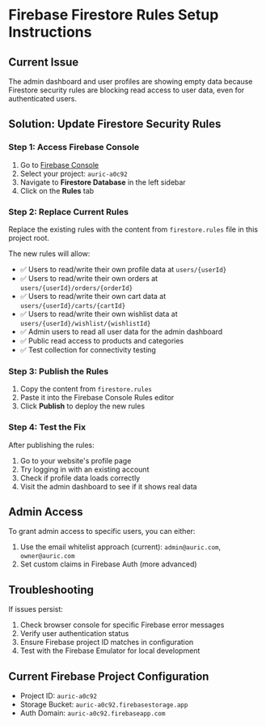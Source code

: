 # Firebase Firestore Rules Setup Instructions

## Current Issue
The admin dashboard and user profiles are showing empty data because Firestore security rules are blocking read access to user data, even for authenticated users.

## Solution: Update Firestore Security Rules

### Step 1: Access Firebase Console
1. Go to [Firebase Console](https://console.firebase.google.com/)
2. Select your project: `auric-a0c92`
3. Navigate to **Firestore Database** in the left sidebar
4. Click on the **Rules** tab

### Step 2: Replace Current Rules
Replace the existing rules with the content from `firestore.rules` file in this project root.

The new rules will allow:
- ✅ Users to read/write their own profile data at `users/{userId}`
- ✅ Users to read/write their own orders at `users/{userId}/orders/{orderId}`
- ✅ Users to read/write their own cart data at `users/{userId}/carts/{cartId}`
- ✅ Users to read/write their own wishlist data at `users/{userId}/wishlist/{wishlistId}`
- ✅ Admin users to read all user data for the admin dashboard
- ✅ Public read access to products and categories
- ✅ Test collection for connectivity testing

### Step 3: Publish the Rules
1. Copy the content from `firestore.rules`
2. Paste it into the Firebase Console Rules editor
3. Click **Publish** to deploy the new rules

### Step 4: Test the Fix
After publishing the rules:
1. Go to your website's profile page
2. Try logging in with an existing account
3. Check if profile data loads correctly
4. Visit the admin dashboard to see if it shows real data

## Admin Access
To grant admin access to specific users, you can either:
1. Use the email whitelist approach (current): `admin@auric.com`, `owner@auric.com`
2. Set custom claims in Firebase Auth (more advanced)

## Troubleshooting
If issues persist:
1. Check browser console for specific Firebase error messages
2. Verify user authentication status
3. Ensure Firebase project ID matches in configuration
4. Test with the Firebase Emulator for local development

## Current Firebase Project Configuration
- Project ID: `auric-a0c92`
- Storage Bucket: `auric-a0c92.firebasestorage.app`
- Auth Domain: `auric-a0c92.firebaseapp.com`